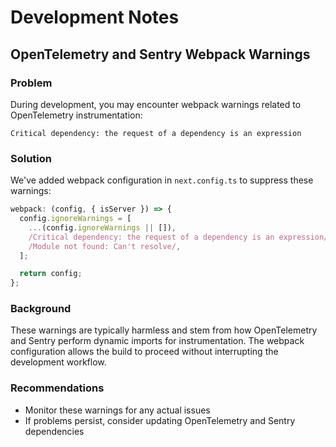 # Development Notes

## OpenTelemetry and Sentry Webpack Warnings

### Problem

During development, you may encounter webpack warnings related to OpenTelemetry instrumentation:

```
Critical dependency: the request of a dependency is an expression
```

### Solution

We've added webpack configuration in `next.config.ts` to suppress these warnings:

```typescript
webpack: (config, { isServer }) => {
  config.ignoreWarnings = [
    ...(config.ignoreWarnings || []),
    /Critical dependency: the request of a dependency is an expression/,
    /Module not found: Can't resolve/,
  ];

  return config;
};
```

### Background

These warnings are typically harmless and stem from how OpenTelemetry and Sentry perform dynamic imports for instrumentation. The webpack configuration allows the build to proceed without interrupting the development workflow.

### Recommendations

- Monitor these warnings for any actual issues
- If problems persist, consider updating OpenTelemetry and Sentry dependencies
